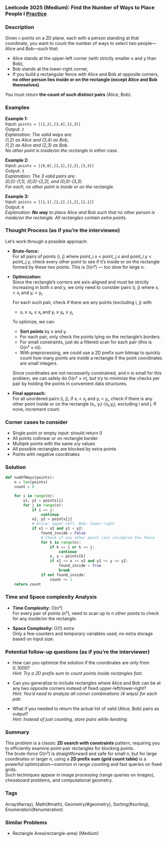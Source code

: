 ### Leetcode 3025 (Medium): Find the Number of Ways to Place People I [Practice](https://leetcode.com/problems/find-the-number-of-ways-to-place-people-i)

### Description  
Given `n` points on a 2D plane, each with a person standing at that coordinate, you want to count the number of ways to select two people—Alice and Bob—such that:

- Alice stands at the upper-left corner (with strictly smaller x and y than Bob),
- Bob stands at the lower-right corner,
- If you build a rectangular fence with Alice and Bob at opposite corners, **no other person lies inside or on the rectangle (except Alice and Bob themselves)**.

You must return **the count of such distinct pairs** (Alice, Bob).

### Examples  

**Example 1:**  
Input: `points = [[1,2],[3,4],[2,3]]`  
Output: `2`  
*Explanation: The valid ways are:  
(1,2) as Alice and (3,4) as Bob,  
(1,2) as Alice and (2,3) as Bob.  
No other point is inside/on the rectangle in either case.*

**Example 2:**  
Input: `points = [[0,0],[1,1],[2,2],[3,3]]`  
Output: `3`  
*Explanation: The 3 valid pairs are:  
(0,0)-(1,1), (0,0)-(2,2), and (0,0)-(3,3).  
For each, no other point is inside or on the rectangle.*

**Example 3:**  
Input: `points = [[1,1],[2,2],[1,2],[2,1]]`  
Output: `0`  
*Explanation: **No way** to place Alice and Bob such that no other person is inside/on the rectangle. All rectangles contain extra points.*

### Thought Process (as if you’re the interviewee)  
Let’s work through a possible approach:

- **Brute-force:**  
  For all pairs of points (i, j) where point_i.x < point_j.x and point_i.y < point_j.y, check every other point to see if it’s inside or on the rectangle formed by these two points. This is O(n³) — too slow for large n.

- **Optimization:**  
  Since the rectangle’s corners are axis-aligned and must be strictly increasing in both x and y, we only need to consider pairs (i, j) where xᵢ < xⱼ and yᵢ < yⱼ.

  For each such pair, check if there are any points (excluding i, j) with
  - xᵢ ≤ xₖ ≤ xⱼ and yᵢ ≤ yₖ ≤ yⱼ

  To optimize, we can:
  - **Sort points** by x and y.
  - For each pair, only check the points lying on the rectangle’s borders.
  - For small constraints, just do a filtered scan for each pair (this is O(n² × n)).
  - With preprocessing, we could use a 2D prefix sum bitmap to quickly count how many points are inside a rectangle if the point coordinates are small integers.

  Since coordinates are not necessarily constrained, and n is small for this problem, we can safely do O(n² × n), but try to minimize the checks per pair by holding the points in convenient data structures.

- **Final approach:**  
  For all unordered pairs (i, j), if xᵢ < xⱼ and yᵢ < yⱼ, check if there is any other point inside or on the rectangle (xᵢ, yᵢ)-(xⱼ,yⱼ), excluding i and j. If none, increment count.

### Corner cases to consider  
- Single point or empty input: should return 0
- All points collinear or on rectangle border
- Multiple points with the same x/y values
- All possible rectangles are blocked by extra points
- Points with negative coordinates

### Solution

```python
def numOfWays(points):
    n = len(points)
    count = 0

    for i in range(n):
        x1, y1 = points[i]
        for j in range(n):
            if i == j:
                continue
            x2, y2 = points[j]
            # Alice: upper-left, Bob: lower-right
            if x1 < x2 and y1 < y2:
                found_inside = False
                # Check if any other point lies inside/on the fence
                for k in range(n):
                    if k == i or k == j:
                        continue
                    x, y = points[k]
                    if x1 <= x <= x2 and y1 <= y <= y2:
                        found_inside = True
                        break
                if not found_inside:
                    count += 1
    return count
```

### Time and Space complexity Analysis  

- **Time Complexity:** O(n³)  
  For every pair of points (n²), need to scan up to n other points to check for any inside/on the rectangle.

- **Space Complexity:** O(1) extra  
  Only a few counters and temporary variables used; no extra storage based on input size.

### Potential follow-up questions (as if you’re the interviewer)  

- How can you optimize the solution if the coordinates are only from 0..1000?  
  *Hint: Try a 2D prefix sum to count points inside rectangles fast.*

- Can you generalize to include rectangles where Alice and Bob can be at any two opposite corners instead of fixed upper-left/lower-right?  
  *Hint: You’d need to analyze all corner combinations (4 ways) for each pair.*

- What if you needed to return the actual list of valid (Alice, Bob) pairs as output?  
  *Hint: Instead of just counting, store pairs while iterating.*

### Summary
This problem is a classic **2D search with constraints** pattern, requiring you to efficiently examine point-pair rectangles for blocking points.  
The brute-force O(n³) is straightforward and safe for small n, but for large coordinates or larger n, using a **2D prefix sum (grid count table)** is a powerful optimization—common in range counting and fast queries on fixed grids.  
Such techniques appear in image processing (range queries on images), chessboard problems, and computational geometry.

### Tags
Array(#array), Math(#math), Geometry(#geometry), Sorting(#sorting), Enumeration(#enumeration)

### Similar Problems
- Rectangle Area(rectangle-area) (Medium)